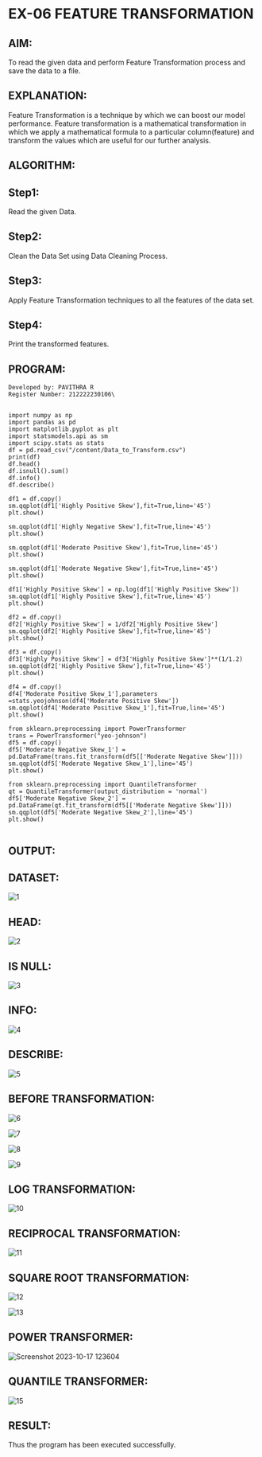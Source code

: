 # EX-06 FEATURE TRANSFORMATION

## AIM:
To read the given data and perform Feature Transformation process and save the data to a file.

## EXPLANATION:
Feature Transformation is a technique by which we can boost our model performance. Feature transformation is a mathematical transformation in which we apply a mathematical formula to a particular column(feature) and transform the values which are useful for our further analysis.

## ALGORITHM:

## Step1:
Read the given Data.

## Step2:
Clean the Data Set using Data Cleaning Process.

## Step3: 
Apply Feature Transformation techniques to all the features of the data set.

## Step4:
Print the transformed features.

## PROGRAM:

```
Developed by: PAVITHRA R
Register Number: 212222230106\


import numpy as np
import pandas as pd
import matplotlib.pyplot as plt
import statsmodels.api as sm
import scipy.stats as stats
df = pd.read_csv("/content/Data_to_Transform.csv")
print(df)
df.head()
df.isnull().sum()
df.info()
df.describe()

df1 = df.copy()
sm.qqplot(df1['Highly Positive Skew'],fit=True,line='45')
plt.show()

sm.qqplot(df1['Highly Negative Skew'],fit=True,line='45')
plt.show()

sm.qqplot(df1['Moderate Positive Skew'],fit=True,line='45')
plt.show()

sm.qqplot(df1['Moderate Negative Skew'],fit=True,line='45')
plt.show()

df1['Highly Positive Skew'] = np.log(df1['Highly Positive Skew'])
sm.qqplot(df1['Highly Positive Skew'],fit=True,line='45')
plt.show()

df2 = df.copy()
df2['Highly Positive Skew'] = 1/df2['Highly Positive Skew']
sm.qqplot(df2['Highly Positive Skew'],fit=True,line='45')
plt.show()

df3 = df.copy()
df3['Highly Positive Skew'] = df3['Highly Positive Skew']**(1/1.2)
sm.qqplot(df2['Highly Positive Skew'],fit=True,line='45')
plt.show()

df4 = df.copy()
df4['Moderate Positive Skew_1'],parameters =stats.yeojohnson(df4['Moderate Positive Skew'])
sm.qqplot(df4['Moderate Positive Skew_1'],fit=True,line='45')
plt.show()

from sklearn.preprocessing import PowerTransformer 
trans = PowerTransformer("yeo-johnson")
df5 = df.copy()
df5['Moderate Negative Skew_1'] = pd.DataFrame(trans.fit_transform(df5[['Moderate Negative Skew']]))
sm.qqplot(df5['Moderate Negative Skew_1'],line='45')
plt.show()

from sklearn.preprocessing import QuantileTransformer
qt = QuantileTransformer(output_distribution = 'normal')
df5['Moderate Negative Skew_2'] = pd.DataFrame(qt.fit_transform(df5[['Moderate Negative Skew']]))
sm.qqplot(df5['Moderate Negative Skew_2'],line='45')
plt.show()


```

## OUTPUT:

## DATASET:


![1](https://github.com/Pavithraramasaamy/ODD2023-Datascience-Ex06/assets/118596964/8ac77c2d-2a8c-4e39-b021-3e4182fdc565)


## HEAD:

![2](https://github.com/Pavithraramasaamy/ODD2023-Datascience-Ex06/assets/118596964/88953517-1e97-4079-bd1f-7d3b64c25261)


## IS NULL:

![3](https://github.com/Pavithraramasaamy/ODD2023-Datascience-Ex06/assets/118596964/5a7812e6-a742-4cc4-8ec0-13c51e488e63)



## INFO:

![4](https://github.com/Pavithraramasaamy/ODD2023-Datascience-Ex06/assets/118596964/6b6e071d-16e8-4d08-b09b-48ca9e2bfc95)


## DESCRIBE:
![5](https://github.com/Pavithraramasaamy/ODD2023-Datascience-Ex06/assets/118596964/807e4ba7-4eed-488b-a012-8937442f3e82)


## BEFORE TRANSFORMATION:

![6](https://github.com/Pavithraramasaamy/ODD2023-Datascience-Ex06/assets/118596964/c8d9196b-9096-4933-8956-ed685d7c08e6)



![7](https://github.com/Pavithraramasaamy/ODD2023-Datascience-Ex06/assets/118596964/ee88e5e7-ba4a-4c6d-8c6c-fe2f6ca5a249)



![8](https://github.com/Pavithraramasaamy/ODD2023-Datascience-Ex06/assets/118596964/2da06791-4baf-4961-9df0-aed45f801990)



![9](https://github.com/Pavithraramasaamy/ODD2023-Datascience-Ex06/assets/118596964/66d3c04f-4cc6-4bc7-a710-dfe63f105ba7)


## LOG TRANSFORMATION:

![10](https://github.com/Pavithraramasaamy/ODD2023-Datascience-Ex06/assets/118596964/aa6d414e-840d-4a18-ac1d-8b004177a7e0)


## RECIPROCAL TRANSFORMATION:

![11](https://github.com/Pavithraramasaamy/ODD2023-Datascience-Ex06/assets/118596964/42e0c92d-58d7-42e4-b345-e05264d7ea73)


## SQUARE ROOT TRANSFORMATION:

![12](https://github.com/Pavithraramasaamy/ODD2023-Datascience-Ex06/assets/118596964/1ed8cc2f-3bca-4fec-a232-9cbb1bb179b9)



![13](https://github.com/Pavithraramasaamy/ODD2023-Datascience-Ex06/assets/118596964/f948669a-b0fe-48a1-a60e-9d4a86ce273d)

## POWER TRANSFORMER:

![Screenshot 2023-10-17 123604](https://github.com/Pavithraramasaamy/ODD2023-Datascience-Ex06/assets/118596964/9400295b-6123-408a-97de-8266f106188b)


## QUANTILE TRANSFORMER:

![15](https://github.com/Pavithraramasaamy/ODD2023-Datascience-Ex06/assets/118596964/ca1d5c09-f286-4d02-b020-142c4e12556f)


## RESULT:
  Thus the program has been executed successfully.
